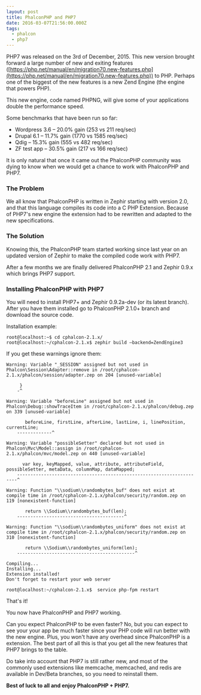 ```yaml
---
layout: post
title: PhalconPHP and PHP7
date: 2016-03-07T21:56:00.000Z
tags:
  - phalcon
  - php7
---
```

PHP7 was released on the 3rd of December, 2015. This new version brought forward a large number of new and exiting features ([https://php.net/manual/en/migration70.new-features.php](https://php.net/manual/en/migration70.new-features.php)) to PHP. Perhaps one of the biggest of the new features is a new Zend Engine (the engine that powers PHP).

This new engine, code named PHPNG, will give some of your applications double the performance speed.

Some benchmarks that have been run so far:

- Wordpress 3.6 – 20.0% gain (253 vs 211 req/sec)
- Drupal 6.1 – 11.7% gain (1770 vs 1585 req/sec)
- Qdig – 15.3% gain (555 vs 482 req/sec)
- ZF test app – 30.5% gain (217 vs 166 req/sec)

It is only natural that once it came out the PhalconPHP community was dying to know when we would get a chance to work with PhalconPHP and PHP7.

### The Problem
We all know that PhalconPHP is written in Zephir starting with version 2.0, and that this language compiles its code into a C PHP Extension. Because of PHP7's new engine the extension had to be rewritten and adapted to the new specifications.

### The Solution
Knowing this, the PhalconPHP team started working since last year on an updated version of Zephir to make the compiled code work with PHP7.

After a few months we are finally delivered PhalconPHP 2.1 and Zephir 0.9.x which brings PHP7 support.

### Installing PhalconPHP with PHP7
You will need to install PHP7+ and Zephir 0.9.2a-dev (or its latest branch). After you have them installed go to PhalconPHP 2.1.0+ branch and download the source code.

Installation example:

```
root@localhost:~$ cd cphalcon-2.1.x/
root@localhost:~/cphalcon-2.1.x$ zephir build —backend=ZendEngine3
```

If you get these warnings ignore them:

```
Warning: Variable "_SESSION" assigned but not used in Phalcon\Session\Adapter::remove in /root/cphalcon-2.1.x/phalcon/session/adapter.zep on 204 [unused-variable]

     }
    -^

Warning: Variable "beforeLine" assigned but not used in Phalcon\Debug::showTraceItem in /root/cphalcon-2.1.x/phalcon/debug.zep on 339 [unused-variable]

       beforeLine, firstLine, afterLine, lastLine, i, linePosition, currentLine;
    -------------^

Warning: Variable "possibleSetter" declared but not used in Phalcon\Mvc\Model::assign in /root/cphalcon-2.1.x/phalcon/mvc/model.zep on 440 [unused-variable]

      var key, keyMapped, value, attribute, attributeField, possibleSetter, metaData, columnMap, dataMapped;
    ----------------------------------------------------------------------^

Warning: Function "\\sodium\\randombytes_buf" does not exist at compile time in /root/cphalcon-2.1.x/phalcon/security/random.zep on 119 [nonexistent-function]

       return \\Sodium\\randombytes_buf(len);
    ----------------------------------------^

Warning: Function "\\sodium\\randombytes_uniform" does not exist at compile time in /root/cphalcon-2.1.x/phalcon/security/random.zep on 310 [nonexistent-function]

       return \\Sodium\\randombytes_uniform(len);
    --------------------------------------------^

Compiling...
Installing...
Extension installed!
Don't forget to restart your web server

root@localhost:~/cphalcon-2.1.x$  service php-fpm restart
```

That's it!

You now have PhalconPHP and PHP7 working.

Can you expect PhalconPHP to be even faster? No, but you can expect to see your your app be much faster since your PHP code will run better with the new engine. Plus, you won't have any overhead since PhalconPHP is a extension. The best part of all this is that you get all the new features that PHP7 brings to the table.

Do take into account that PHP7 is still rather new, and most of the commonly used extensions like memcache, memcached, and redis are available in Dev/Beta branches, so you need to reinstall them.

**Best of luck to all and enjoy PhalconPHP + PHP7.**
